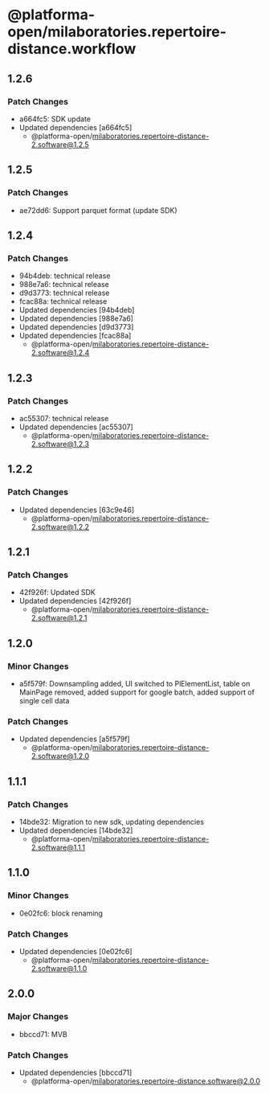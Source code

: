 # @platforma-open/milaboratories.repertoire-distance.workflow

## 1.2.6

### Patch Changes

- a664fc5: SDK update
- Updated dependencies [a664fc5]
  - @platforma-open/milaboratories.repertoire-distance-2.software@1.2.5

## 1.2.5

### Patch Changes

- ae72dd6: Support parquet format (update SDK)

## 1.2.4

### Patch Changes

- 94b4deb: technical release
- 988e7a6: technical release
- d9d3773: technical release
- fcac88a: technical release
- Updated dependencies [94b4deb]
- Updated dependencies [988e7a6]
- Updated dependencies [d9d3773]
- Updated dependencies [fcac88a]
  - @platforma-open/milaboratories.repertoire-distance-2.software@1.2.4

## 1.2.3

### Patch Changes

- ac55307: technical release
- Updated dependencies [ac55307]
  - @platforma-open/milaboratories.repertoire-distance-2.software@1.2.3

## 1.2.2

### Patch Changes

- Updated dependencies [63c9e46]
  - @platforma-open/milaboratories.repertoire-distance-2.software@1.2.2

## 1.2.1

### Patch Changes

- 42f926f: Updated SDK
- Updated dependencies [42f926f]
  - @platforma-open/milaboratories.repertoire-distance-2.software@1.2.1

## 1.2.0

### Minor Changes

- a5f579f: Downsampling added, UI switched to PlElementList, table on MainPage removed, added support for google batch, added support of single cell data

### Patch Changes

- Updated dependencies [a5f579f]
  - @platforma-open/milaboratories.repertoire-distance-2.software@1.2.0

## 1.1.1

### Patch Changes

- 14bde32: Migration to new sdk, updating dependencies
- Updated dependencies [14bde32]
  - @platforma-open/milaboratories.repertoire-distance-2.software@1.1.1

## 1.1.0

### Minor Changes

- 0e02fc6: block renaming

### Patch Changes

- Updated dependencies [0e02fc6]
  - @platforma-open/milaboratories.repertoire-distance-2.software@1.1.0

## 2.0.0

### Major Changes

- bbccd71: MVB

### Patch Changes

- Updated dependencies [bbccd71]
  - @platforma-open/milaboratories.repertoire-distance.software@2.0.0
